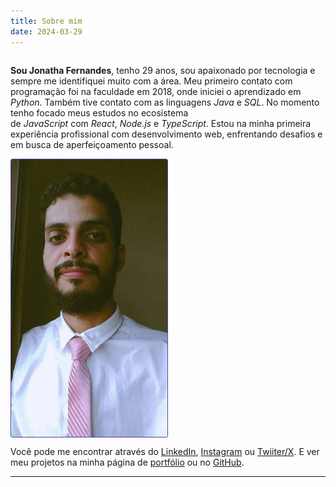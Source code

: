 ```yaml
---
title: Sobre mim
date: 2024-03-29
---
```

<div style="display: flex; flex-direction: column;">
	<p>
		<strong>Sou Jonatha Fernandes</strong>, tenho 29 anos, sou apaixonado por tecnologia e sempre me identifiquei muito com a área.  
		Meu primeiro contato com programação foi na faculdade em 2018, onde iniciei o aprendizado em <em>Python</em>. Também tive contato com as linguagens <em>Java</em> e <em>SQL</em>. No momento tenho focado meus estudos no ecosistema de <em>JavaScript</em> com <em>React</em>, <em>Node.js</em> e <em>TypeScript</em>.
		Estou na minha primeira experiência profissional com desenvolvimento web, enfrentando desafios e em busca de aperfeiçoamento pessoal.
	</p>
	<img src="../Images/sobre-mim-jonatha-fernandes.png" style="border: 1px solid #514796; border-radius: 3px; width: 250px;" />
</div>

Você pode me encontrar através do [LinkedIn](https://www.linkedin.com/in/jonathafernandes-/), [Instagram](https://instagram.com/_jonathafernandes) ou [Twiiter/X](https://twitter.com/_jonatha__). E ver meu projetos na minha página de [portfólio](https://jonathafernandes.vercel.app/) ou no [GitHub](https://github.com/jonathafernandes).

---
